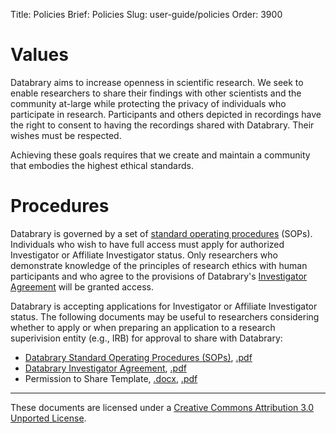 Title: Policies
Brief: Policies
Slug: user-guide/policies
Order: 3900

# Values

Databrary aims to increase openness in scientific research.
We seek to enable researchers to share their findings with other scientists and the community at-large while protecting the privacy of individuals who participate in research.
Participants and others depicted in recordings have the right to consent to having the recordings shared with Databrary.
Their wishes must be respected.

Achieving these goals requires that we create and maintain a community that embodies the highest ethical standards.

# Procedures

Databrary is governed by a set of [standard operating procedures](/user-guide/policies/standard-operating-procedures.html) (SOPs). Individuals who wish to have full access must apply for authorized Investigator or Affiliate Investigator status.
Only researchers who demonstrate knowledge of the principles of research ethics with human participants and who agree to the provisions of Databrary's <a href="/user-guide/policies/investigator-agreement.html">Investigator Agreement</a> will be granted access.

Databrary is accepting applications for Investigator or Affiliate Investigator status.
The following documents may be useful to researchers considering whether to apply or when preparing an application to a research superivision entity (e.g., IRB) for approval to share with Databrary:

- [Databrary Standard Operating Procedures (SOPs)](/user-guide/policies/standard-operating-procedures.html), [.pdf](/policies/standard-operating-proceedures.pdf)
- [Databrary Investigator Agreement](/user-guide/policies/investigator-agreement.html), [.pdf](/policies/investigator-agreement.pdf)
- Permission to Share Template, [.docx](/policies/release-template.docx), [.pdf](/policies/release-template.pdf)

----

<p class="legal"><span xmlns:dct="http://purl.org/dc/terms/" property="dct:title">These documents</span> are licensed under a <a rel="license" href="http://creativecommons.org/licenses/by/3.0/deed.en_US">Creative Commons Attribution 3.0 Unported License</a>.</p>
